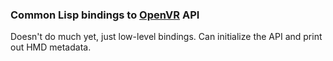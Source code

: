 ### Common Lisp bindings to [OpenVR](https://github.com/ValveSoftware/openvr/) API

Doesn't do much yet, just low-level bindings. Can initialize the API and print out HMD metadata.
